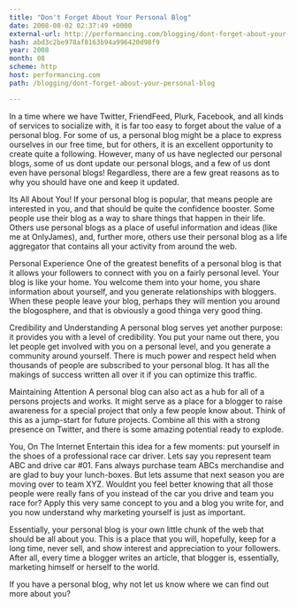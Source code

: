 ```yaml
---
title: "Don't Forget About Your Personal Blog"
date: 2008-08-02 02:37:49 +0000
external-url: http://performancing.com/blogging/dont-forget-about-your-personal-blog
hash: abd3c2be978af8163b94a996420d98f9
year: 2008
month: 08
scheme: http
host: performancing.com
path: /blogging/dont-forget-about-your-personal-blog

---
```


In a time where we have Twitter, FriendFeed, Plurk, Facebook, and all kinds of services to socialize with, it is far too easy to forget about the value of a personal blog. For some of us, a personal blog might be a place to express ourselves in our free time, but for others, it is an excellent opportunity to create quite a following. However, many of us have neglected our personal blogs, some of us dont update our personal blogs, and a few of us dont even have personal blogs! Regardless, there are a few great reasons as to why you should have one and keep it updated.

Its All About You!
If your personal blog is popular, that means people are interested in you, and that should be quite the confidence booster. Some people use their blog as a way to share things that happen in their life. Others use personal blogs as a place of useful information and ideas (like me at OnlyJames), and, further more, others use their personal blog as a life aggregator that contains all your activity from around the web.

Personal Experience
One of the greatest benefits of a personal blog is that it allows your followers to connect with you on a fairly personal level. Your blog is like your home. You welcome them into your home, you share information about yourself, and you generate relationships with bloggers. When these people leave your blog, perhaps they will mention you around the blogosphere, and that is obviously a good thinga very good thing.

Credibility and Understanding
A personal blog serves yet another purpose: it provides you with a level of credibility. You put your name out there, you let people get involved with you on a personal level, and you generate a community around yourself. There is much power and respect held when thousands of people are subscribed to your personal blog. It has all the makings of success written all over it if you can optimize this traffic.

Maintaining Attention
A personal blog can also act as a hub for all of a persons projects and works. It might serve as a place for a blogger to raise awareness for a special project that only a few people know about. Think of this as a jump-start for future projects. Combine all this with a strong presence on Twitter, and there is some amazing potential ready to explode.

You, On The Internet
Entertain this idea for a few moments: put yourself in the shoes of a professional race car driver. Lets say you represent team ABC and drive car #01. Fans always purchase team ABCs merchandise and are glad to buy your lunch-boxes. But lets assume that next season you are moving over to team XYZ. Wouldnt you feel better knowing that all those people were really fans of you instead of the car you drive and team you race for? Apply this very same concept to you and a blog you write for, and you now understand why marketing yourself is just as important.

Essentially, your personal blog is your own little chunk of the web that should be all about you. This is a place that you will, hopefully, keep for a long time, never sell, and show interest and appreciation to your followers. After all, every time a blogger writes an article, that blogger is, essentially, marketing himself or herself to the world.

If you have a personal blog, why not let us know where we can find out more about you?
